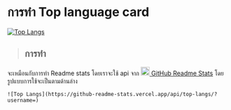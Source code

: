 # การทำ Top language card
[![Top Langs](https://github-readme-stats.vercel.app/api/top-langs/?username=BoszGTec&layout=compact&theme=tokyonight&bg_color=10,1a1b27,0a0d31&border_color=424a54)](https://github.com/BoszGTec)
> ## การทำ
   จะเหมือนกับการทำ Readme stats โดยเราจะใช้ api จาก [<img height="20px" src="https://camo.githubusercontent.com/9ad8cfe3215fff758ea74784f86ef0de25b6acfbd6a4fab19d9a13ff47b05843/68747470733a2f2f7265732e636c6f7564696e6172792e636f6d2f616e7572616768617a72612f696d6167652f75706c6f61642f76313539343930383234322f6c6f676f5f636373776d652e737667" />
   GitHub Readme Stats](https://github.com/anuraghazra/github-readme-stats#top-languages-card)
   โดยรูปแบบการใช้จะเป็นตามด้านล่าง
   ```
   ![Top Langs](https://github-readme-stats.vercel.app/api/top-langs/?username=)
   ```
